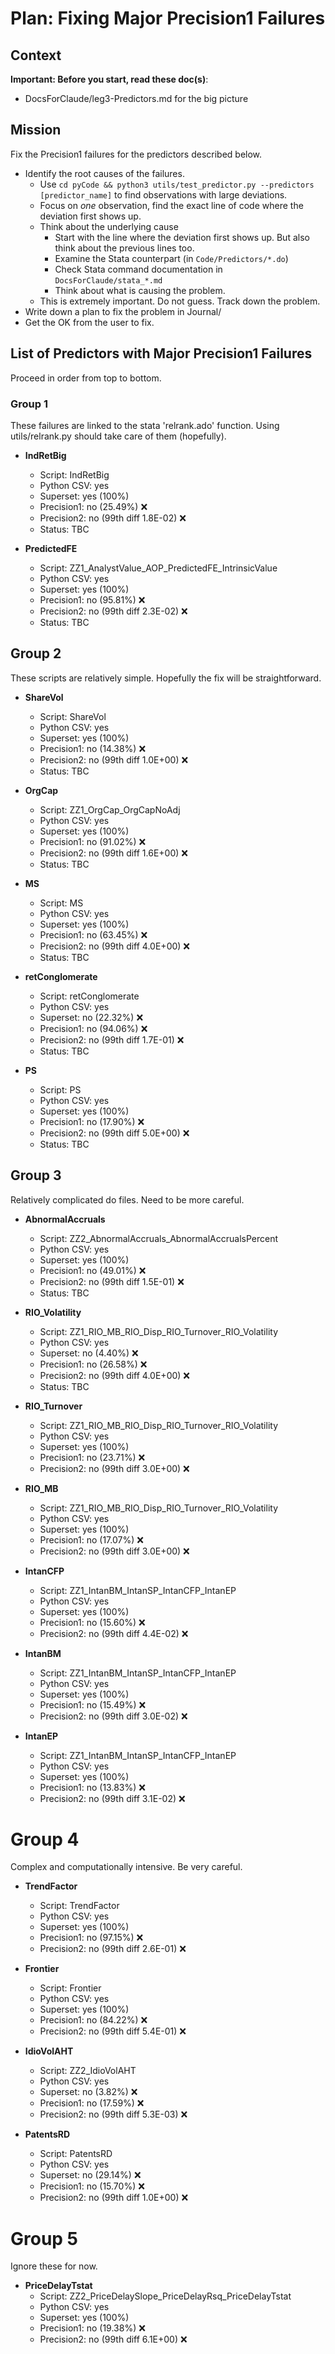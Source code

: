# Plan: Fixing Major Precision1 Failures

## Context
**Important: Before you start, read these doc(s)**: 
- DocsForClaude/leg3-Predictors.md for the big picture

## Mission
Fix the Precision1 failures for the predictors described below.
- Identify the root causes of the failures. 
  - Use `cd pyCode && python3 utils/test_predictor.py --predictors [predictor_name]` to find observations with large deviations.
  - Focus on *one* observation, find the exact line of code where the deviation first shows up.
  - Think about the underlying cause
    - Start with the line where the deviation first shows up. But also think about the previous lines too.
    - Examine the Stata counterpart (in `Code/Predictors/*.do`)
    - Check Stata command documentation in `DocsForClaude/stata_*.md` 
    - Think about what is causing the problem.
  - This is extremely important. Do not guess. Track down the problem.
- Write down a plan to fix the problem in Journal/
- Get the OK from the user to fix.

## List of Predictors with Major Precision1 Failures

Proceed in order from top to bottom.

### Group 1
These failures are linked to the stata 'relrank.ado' function. Using utils/relrank.py should take care of them (hopefully).

- **IndRetBig**
  - Script: IndRetBig
  - Python CSV: yes
  - Superset: yes (100%)
  - Precision1: no (25.49%) ❌
  - Precision2: no (99th diff 1.8E-02) ❌
  - Status: TBC

- **PredictedFE**
  - Script: ZZ1_AnalystValue_AOP_PredictedFE_IntrinsicValue
  - Python CSV: yes
  - Superset: yes (100%)
  - Precision1: no (95.81%) ❌
  - Precision2: no (99th diff 2.3E-02) ❌
  - Status: TBC

## Group 2
These scripts are relatively simple. Hopefully the fix will be straightforward.

- **ShareVol**
  - Script: ShareVol
  - Python CSV: yes
  - Superset: yes (100%)
  - Precision1: no (14.38%) ❌
  - Precision2: no (99th diff 1.0E+00) ❌
  - Status: TBC

- **OrgCap**
  - Script: ZZ1_OrgCap_OrgCapNoAdj
  - Python CSV: yes
  - Superset: yes (100%)
  - Precision1: no (91.02%) ❌
  - Precision2: no (99th diff 1.6E+00) ❌
  - Status: TBC

- **MS**
  - Script: MS
  - Python CSV: yes
  - Superset: yes (100%)
  - Precision1: no (63.45%) ❌
  - Precision2: no (99th diff 4.0E+00) ❌
  - Status: TBC

- **retConglomerate**
  - Script: retConglomerate
  - Python CSV: yes
  - Superset: no (22.32%) ❌
  - Precision1: no (94.06%) ❌
  - Precision2: no (99th diff 1.7E-01) ❌
  - Status: TBC

- **PS**
  - Script: PS
  - Python CSV: yes
  - Superset: yes (100%)
  - Precision1: no (17.90%) ❌
  - Precision2: no (99th diff 5.0E+00) ❌  
  - Status: TBC

## Group 3
Relatively complicated do files. Need to be more careful.

- **AbnormalAccruals**
  - Script: ZZ2_AbnormalAccruals_AbnormalAccrualsPercent
  - Python CSV: yes
  - Superset: yes (100%)
  - Precision1: no (49.01%) ❌
  - Precision2: no (99th diff 1.5E-01) ❌
  - Status: TBC

- **RIO_Volatility**
  - Script: ZZ1_RIO_MB_RIO_Disp_RIO_Turnover_RIO_Volatility
  - Python CSV: yes
  - Superset: no (4.40%) ❌
  - Precision1: no (26.58%) ❌
  - Precision2: no (99th diff 4.0E+00) ❌
  - Status: TBC

- **RIO_Turnover**
  - Script: ZZ1_RIO_MB_RIO_Disp_RIO_Turnover_RIO_Volatility
  - Python CSV: yes
  - Superset: yes (100%)
  - Precision1: no (23.71%) ❌
  - Precision2: no (99th diff 3.0E+00) ❌
  
- **RIO_MB**
  - Script: ZZ1_RIO_MB_RIO_Disp_RIO_Turnover_RIO_Volatility
  - Python CSV: yes
  - Superset: yes (100%)
  - Precision1: no (17.07%) ❌
  - Precision2: no (99th diff 3.0E+00) ❌

- **IntanCFP**
  - Script: ZZ1_IntanBM_IntanSP_IntanCFP_IntanEP
  - Python CSV: yes
  - Superset: yes (100%)
  - Precision1: no (15.60%) ❌
  - Precision2: no (99th diff 4.4E-02) ❌

- **IntanBM**
  - Script: ZZ1_IntanBM_IntanSP_IntanCFP_IntanEP
  - Python CSV: yes
  - Superset: yes (100%)
  - Precision1: no (15.49%) ❌
  - Precision2: no (99th diff 3.0E-02) ❌

- **IntanEP**
  - Script: ZZ1_IntanBM_IntanSP_IntanCFP_IntanEP
  - Python CSV: yes
  - Superset: yes (100%)
  - Precision1: no (13.83%) ❌
  - Precision2: no (99th diff 3.1E-02) ❌

# Group 4
Complex and computationally intensive. Be very careful.

- **TrendFactor**
  - Script: TrendFactor
  - Python CSV: yes
  - Superset: yes (100%)
  - Precision1: no (97.15%) ❌
  - Precision2: no (99th diff 2.6E-01) ❌

- **Frontier**
  - Script: Frontier
  - Python CSV: yes
  - Superset: yes (100%)
  - Precision1: no (84.22%) ❌
  - Precision2: no (99th diff 5.4E-01) ❌

- **IdioVolAHT**
  - Script: ZZ2_IdioVolAHT
  - Python CSV: yes
  - Superset: no (3.82%) ❌
  - Precision1: no (17.59%) ❌
  - Precision2: no (99th diff 5.3E-03) ❌

- **PatentsRD**
  - Script: PatentsRD
  - Python CSV: yes
  - Superset: no (29.14%) ❌
  - Precision1: no (15.70%) ❌
  - Precision2: no (99th diff 1.0E+00) ❌


# Group 5
Ignore these for now.

- **PriceDelayTstat**
  - Script: ZZ2_PriceDelaySlope_PriceDelayRsq_PriceDelayTstat
  - Python CSV: yes
  - Superset: yes (100%)
  - Precision1: no (19.38%) ❌
  - Precision2: no (99th diff 6.1E+00) ❌
